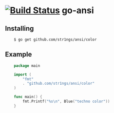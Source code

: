 [![Build Status](https://travis-ci.org/lycis/ansi.png?branch=master)](https://travis-ci.org/lycis/ansi)
go-ansi 
=============

Installing
-------
```shell
    $ go get github.com/str1ngs/ansi/color
```
Example
-------
```go
    package main

    import (
        "fmt"
        . "github.com/str1ngs/ansi/color"
    )

    func main() {
        fmt.Printf("%s\n", Blue("techno color"))
    }
```
